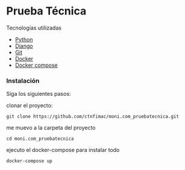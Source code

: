 # Prueba Técnica

Tecnologías utilizadas
- [Python](https://www.python.org/) 
- [Django](https://www.djangoproject.com/) 
- [Git](https://git-scm.com/) 
- [Docker](https://www.docker.com/) 
- [Docker compose](https://docs.docker.com/compose/) 

### Instalación
Siga los siguientes pasos:

clonar el proyecto:
```
git clone https://github.com/ctnfimac/moni.com_pruebatecnica.git
```

me muevo a la carpeta del proyecto
```
cd moni.com_pruebatecnica
```

ejecuto el docker-compose para instalar todo
```
docker-compose up
```